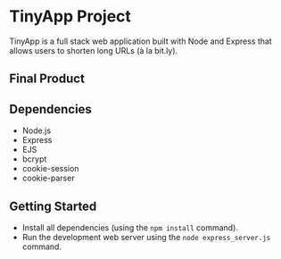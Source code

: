 # TinyApp Project

TinyApp is a full stack web application built with Node and Express that allows users to shorten long URLs (à la bit.ly).

## Final Product

## Dependencies

* Node.js
* Express
* EJS
* bcrypt
* cookie-session
* cookie-parser

## Getting Started

* Install all dependencies (using the `npm install` command).
* Run the development web server using the `node express_server.js` command.
